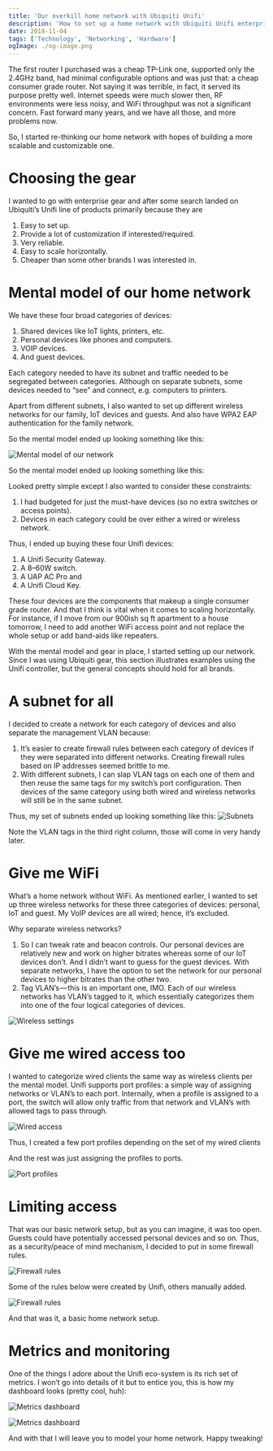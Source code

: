 ```yaml
---
title: 'Our overkill home network with Ubiquiti Unifi'
description: 'How to set up a home network with Ubiquiti Unifi enterprise products'
date: 2018-11-04
tags: ['Technology', 'Networking', 'Hardware']
ogImage: ./og-image.png
---
```


The first router I purchased was a cheap TP-Link one, supported only the 2.4GHz band, had minimal configurable options and was just that: a cheap consumer grade router. Not saying it was terrible, in fact, it served its purpose pretty well. Internet speeds were much slower then, RF environments were less noisy, and WiFi throughput was not a significant concern. Fast forward many years, and we have all those, and more problems now.

So, I started re-thinking our home network with hopes of building a more scalable and customizable one.

# Choosing the gear
I wanted to go with enterprise gear and after some search landed on Ubiquiti’s Unifi line of products primarily because they are

1. Easy to set up.
2. Provide a lot of customization if interested/required.
3. Very reliable.
4. Easy to scale horizontally.
5. Cheaper than some other brands I was interested in.

# Mental model of our home network
We have these four broad categories of devices:

1. Shared devices like IoT lights, printers, etc.
2. Personal devices like phones and computers.
3. VOIP devices.
4. And guest devices.

Each category needed to have its subnet and traffic needed to be segregated between categories. Although on separate subnets, some devices needed to “see” and connect, e.g. computers to printers.

Apart from different subnets, I also wanted to set up different wireless networks for our family, IoT devices and guests. And also have WPA2 EAP authentication for the family network.

So the mental model ended up looking something like this: 

![Mental model of our network](./network-mental-model.png)

So the mental model ended up looking something like this: 

Looked pretty simple except I also wanted to consider these constraints:

1. I had budgeted for just the must-have devices (so no extra switches or access points).
2. Devices in each category could be over either a wired or wireless network.

Thus, I ended up buying these four Unifi devices:

1. A Unifi Security Gateway.
2. A 8–60W switch.
3. A UAP AC Pro and
4. A Unifi Cloud Key.

These four devices are the components that makeup a single consumer grade router. And that I think is vital when it comes to scaling horizontally. For instance, if I move from our 900ish sq ft apartment to a house tomorrow, I need to add another WiFi access point and not replace the whole setup or add band-aids like repeaters.

With the mental model and gear in place, I started setting up our network. Since I was using Ubiquiti gear, this section illustrates examples using the Unifi controller, but the general concepts should hold for all brands.

# A subnet for all
I decided to create a network for each category of devices and also separate the management VLAN because:

1. It’s easier to create firewall rules between each category of devices if they were separated into different networks. Creating firewall rules based on IP addresses seemed brittle to me.
2. With different subnets, I can slap VLAN tags on each one of them and then reuse the same tags for my switch’s port configuration. Then devices of the same category using both wired and wireless networks will still be in the same subnet.

Thus, my set of subnets ended up looking something like this:
![Subnets](./subnet-settings.png)

Note the VLAN tags in the third right column, those will come in very handy later.

# Give me WiFi
What’s a home network without WiFi. As mentioned earlier, I wanted to set up three wireless networks for these three categories of devices: personal, IoT and guest. My VoIP devices are all wired; hence, it’s excluded.

Why separate wireless networks?

1. So I can tweak rate and beacon controls. Our personal devices are relatively new and work on higher bitrates whereas some of our IoT devices don’t. And I didn’t want to guess for the guest devices. With separate networks, I have the option to set the network for our personal devices to higher bitrates than the other two.
2. Tag VLAN’s — this is an important one, IMO. Each of our wireless networks has VLAN’s tagged to it, which essentially categorizes them into one of the four logical categories of devices.

![Wireless settings](./wireless-settings.png)

# Give me wired access too
I wanted to categorize wired clients the same way as wireless clients per the mental model. Unifi supports port profiles: a simple way of assigning networks or VLAN’s to each port. Internally, when a profile is assigned to a port, the switch will allow only traffic from that network and VLAN’s with allowed tags to pass through.

![Wired access](./wired-access-settings.png)

Thus, I created a few port profiles depending on the set of my wired clients 

And the rest was just assigning the profiles to ports.

![Port profiles](./port-profiles.png)

# Limiting access
That was our basic network setup, but as you can imagine, it was too open. Guests could have potentially accessed personal devices and so on. Thus, as a security/peace of mind mechanism, I decided to put in some firewall rules.

![Firewall rules](./firewall-rules-1.png)

Some of the rules below were created by Unifi, others manually added.

![Firewall rules](./firewall-rules-2.png)

And that was it, a basic home network setup.

# Metrics and monitoring
One of the things I adore about the Unifi eco-system is its rich set of metrics. I won’t go into details of it but to entice you, this is how my dashboard looks (pretty cool, huh):

![Metrics dashboard](./metrics-dashboard-1.png)

![Metrics dashboard](./metrics-dashboard-2.png)

And with that I will leave you to model your home network. Happy tweaking!